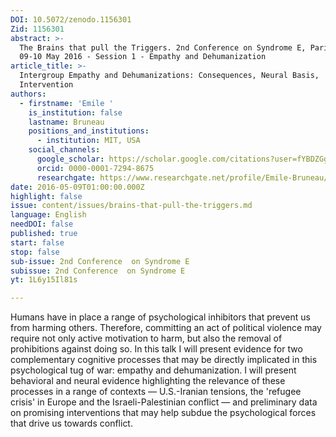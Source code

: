 ```yaml
---
DOI: 10.5072/zenodo.1156301
Zid: 1156301
abstract: >-
  The Brains that pull the Triggers. 2nd Conference on Syndrome E, Paris IAS,
  09-10 May 2016 - Session 1 - Empathy and Dehumanization
article_title: >-
  Intergroup Empathy and Dehumanizations: Consequences, Neural Basis,
  Intervention
authors:
  - firstname: 'Emile '
    is_institution: false
    lastname: Bruneau
    positions_and_institutions:
      - institution: MIT, USA
    social_channels:
      google_scholar: https://scholar.google.com/citations?user=fYBDZGgAAAAJ&hl=en
      orcid: 0000-0001-7294-8675
      researchgate: https://www.researchgate.net/profile/Emile-Bruneau/2
date: 2016-05-09T01:00:00.000Z
highlight: false
issue: content/issues/brains-that-pull-the-triggers.md
language: English
needDOI: false
published: true
start: false
stop: false
sub-issue: 2nd Conference  on Syndrome E
subissue: 2nd Conference  on Syndrome E
yt: 1L6y15Il81s

---
```


Humans have in place a range of psychological inhibitors that prevent us from harming others. Therefore, committing an act of political violence may require not only active motivation to harm, but also the removal of prohibitions against doing so. In this talk I will present evidence for two complementary cognitive processes that may be directly implicated in this psychological tug of war: empathy and dehumanization. I will present behavioral and neural evidence highlighting the relevance of these processes in a range of contexts — U.S.-Iranian tensions, the 'refugee crisis' in Europe and the Israeli-Palestinian conflict — and preliminary data on promising interventions that may help subdue the psychological forces that drive us towards conflict.

<Youtube yt="1L6y15Il81s" caption="Intergroup Empathy and Dehumanizations: Consequences, Neural Basis, Intervention" start="false" stop="false"></Youtube>